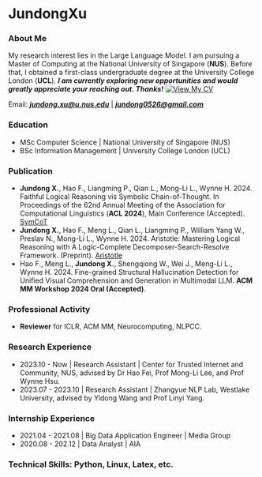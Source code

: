 # JundongXu

### About Me
My research interest lies in the Large Language Model. I am pursuing a Master of Computing at the National University of Singapore (**NUS**). Before that, I obtained a first-class undergraduate degree at the University College London (**UCL**). 
***I am currently exploring new opportunities and would greatly appreciate your reaching out. Thanks!***
[![View My CV](https://img.shields.io/badge/View%20My%20CV-Click%20Here-blue?style=for-the-badge&logo=github)](https://github.com/Aiden0526/JundongXu/blob/main/Jundong%20Xu_NUS%20%26UCL.pdf)

Email: ***jundong.xu@u.nus.edu*** | ***jundong0526@gmail.com***

### Education
- MSc Computer Science | National University of Singapore (NUS)
- BSc Information Management | University College London (UCL)

### Publication
- **Jundong X.**, Hao F., Liangming P., Qian L., Mong-Li L., Wynne H. 2024. Faithful Logical Reasoning vis Symbolic Chain-of-Thought. In Proceedings of the 62nd Annual Meeting of the Association for Computational Linguistics (**ACL 2024**), Main Conference (Accepted).
  [SymCoT](https://arxiv.org/pdf/2405.18357.pdf)
- **Jundong X.**, Hao F., Meng L., Qian L., Liangming P., William Yang W., Preslav N., Mong-Li L., Wynne H. 2024. Aristotle: Mastering Logical Reasoning with A Logic-Complete Decomposer-Search-Resolve Framework. (Preprint). [Aristotle](https://arxiv.org/pdf/2412.16953)
- Hao F., Meng L., **Jundong X.**, Shengqiong W., Wei J., Meng-Li L., Wynne H. 2024. Fine-grained Structural Hallucination Detection for Unified Visual Comprehension and Generation in Multimodal LLM. **ACM MM Workshop 2024 Oral (Accepted)**.

### Professional Activity
- **Reviewer** for ICLR, ACM MM, Neurocomputing, NLPCC.

### Research Experience
- 2023.10 - Now | Research Assistant | Center for Trusted Internet and Community, NUS, advised by Dr Hao Fei, Prof Mong-Li Lee, and Prof Wynne Hsu.
- 2023.07 - 2023.10 | Research Assistant | Zhangyue NLP Lab, Westlake University, advised by Yidong Wang and Prof Linyi Yang.

### Internship Experience
- 2021.04 - 2021.08 | Big Data Application Engineer | Media Group
- 2020.08 - 202.12 | Data Analyst | AIA

### Technical Skills: Python, Linux, Latex, etc.

